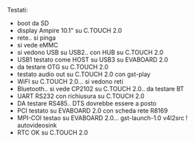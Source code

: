 Testati:
  - boot da SD
  - display Ampire 10.1" su C.TOUCH 2.0
  - rete.. si pinga
  - si vede eMMC
  - si vedono USB su USB2.. con HUB su C.TOUCH 2.0
  - USB1 testato come HOST su USB3 su EVABOARD 2.0
  - da testare OTG su C.TOUCH 2.0
  - testato audio out su C.TOUCH 2.0 con gst-play
  - WiFI su C.TOUCH 2.0... si vedono reti
  - Bluetooth.. si vede CP2102 su C.TOUCH 2.0.. da testare BT
  - UART RS232 con richiusura su C.TOUCH 2.0
  - DA testare RS485.. DTS dovrebbe essere a posto
  - PCI testato su EVABOARD 2.0 con scheda rete R8169
  - MPI-COI testao su EVABOARD 2.0...  gst-launch-1.0 v4l2src ! autovideosink
  - RTC OK su C.TOUCH 2.0
  
